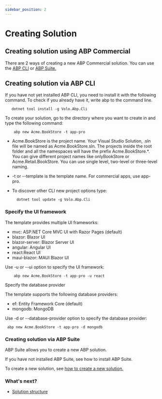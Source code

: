 ```yaml
---
sidebar_position: 2
---
```


# Creating Solution

Creating solution using ABP Commercial
--------------------------------------

There are 2 ways of creating a new ABP Commercial solution. You can use the [ABP CLI](https://docs.abp.io/en/abp/latest/CLI) or [ABP Suite.](https://docs.abp.io/en/commercial/7.2/abp-suite/add-solution)

Creating solution via ABP CLI
-----------------------------

If you have not yet installed ABP CLI, you need to install it with the following command. To check if you already have it, write abp to the command line.

```shell
   dotnet tool install -g Volo.Abp.Cli
```

To create your solution, go to the directory where you want to create in and type the following command:

```shell
    abp new Acme.BookStore -t app-pro
```

* Acme.BookStore is the project name. Your Visual Studio Solution, .sln file will be named as Acme.BookStore.sln. The projects inside the root folder and all the namespaces will have the prefix Acme.BookStore.\*. You can give different project names like onlyBookStore or Acme.Retail.BookStore. You can use single level, two-level or three-level naming.
* \-t or \--template is the template name. For commercial apps, use app-pro.
* To discover other CLI new project options type:

  ```shell
    dotnet tool update -g Volo.Abp.Cli
  ```

### Specify the UI framework

The template provides multiple UI frameworks:

* mvc: ASP.NET Core MVC UI with Razor Pages (default)
* blazor: Blazor UI
* blazor-server: Blazor Server UI
* angular: Angular UI
* react:React UI
* maui-blazor: MAUI Blazor UI

Use \-u or \--ui option to specify the UI framework:

```shell
    abp new Acme.BookStore -t app-pro -u react
```

Specify the database provider

The template supports the following database providers:

* ef: Entity Framework Core (default)
* mongodb: MongoDB

Use \-d or \--database-provider option to specify the database provider:

```shell
 abp new Acme.BookStore -t app-pro -d mongodb
```

### Creating solution via ABP Suite

ABP Suite allows you to create a new ABP solution.

If you have not installed ABP Suite, see how to install ABP Suite.

To create a new solution, see [how to create a new solution.](https://docs.abp.io/en/commercial/7.2/abp-suite/create-solution)

### What's next?

* [Solution structure](Solution-Structure.md)
